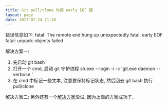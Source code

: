 ```yaml
---
title: Git pull/clone 时报 early EOF 错
layout: page
date: 2017-07-24 21:28
---
```


错误信息如下:
fatal: The remote end hung up unexpectedly
fatal: early EOF
fatal: unpack-objects failed

解决方案一:
1. 先启动 git bash
2. 打开一个 cmd, 启动 git 守护进程 sh.exe --login -i -c 'git.exe daemon --verbose  '
3. 在 cmd 中标记一些文本, 注意要保持标记状态, 然后回去 git bash 执行 pull/clone

解决方案二:
另外还有一个[解决方案](https://stackoverflow.com/questions/21277806/fatal-early-eof-fatal-index-pack-failed)没试, 因为上面的方案成功了..
